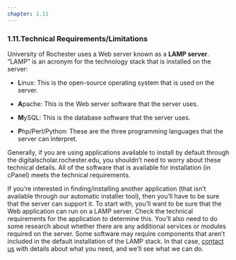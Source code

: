 ```yaml
---
chapter: 1.11
---
```

### 1.11.Technical Requirements/Limitations #

University of Rochester uses a Web server known as a **LAMP server**. “LAMP” is an acronym for the technology stack that is installed on the server:

*   **L**inux: This is the open-source operating system that is used on the server.
    
*   **A**pache: This is the Web server software that the server uses.
    
*   **M**ySQL: This is the database software that the server uses.
    
*   **P**hp/Perl/Python: These are the three programming languages that the server can interpret.
    

Generally, if you are using applications available to install by default through the digitalscholar.rochester.edu, you shouldn’t need to worry about these technical details. All of the software that is available for installation (in cPanel) meets the technical requirements.

If you’re interested in finding/installing another application (that isn’t available through our automatic installer tool), then you’ll have to be sure that the server can support it. To start with, you’ll want to be sure that the Web application can run on a LAMP server. Check the technical requirements for the application to determine this. You’ll also need to do some research about whether there are any additional services or modules required on the server. Some software may require components that aren’t included in the default installation of the LAMP stack. In that case, [contact us](/cdn-cgi/l/email-protection#691a1c1919061b1d291b0c0a0508000401061a1d00070e470a0604) with details about what you need, and we’ll see what we can do.

[comment]: # (feedback link here)